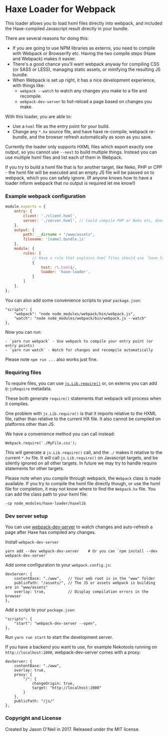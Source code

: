 # Haxe Loader for Webpack

This loader allows you to load hxml files directly into webpack, and included the Haxe-compiled Javascript result directly in your bundle.

There are several reasons for doing this:

- If you are going to use NPM libraries as externs, you need to compile with Webpack or Browserify etc. Having the two compile steps (Haxe and Webpack) makes it easier.
- There's a good chance you'll want webpack anyway for compiling CSS (or SASS or LESS), managing static assets, or minifying the resulting JS bundle.
- When Webpack is set up right, it has a nice development experience, with things like:
    - `webpack --watch` to watch any changes you make to a file and recompile.
    - `webpack-dev-server` to hot-reload a page based on changes you make.

With this loader, you are able to:

- Use a `hxml` file as the entry point for your build.
- Change any `*.hx` source file, and have haxe re-compile, webpack re-bundle, and the browser refresh automatically as soon as you save.

Currently the loader only supports HXML files which export exactly one output, so you cannot use `--next` to build multiple things.  Instead you can use multiple hxml files and list each of them in Webpack.

If you try to build a hxml file that is for another target, like Neko, PHP or CPP - the hxml file will be executed and an empty JS file will be passed on to webpack, which you can safely ignore.  (If anyone knows how to have a loader inform webpack that no output is required let me know!)

### Example webpack configuration

```js
module.exports = {
    entry: {
        client: './client.hxml',
        server: './server.hxml', // Could compile PHP or Neko etc, does not have to be JS.
    },
    output: {
        path: __dirname + "/www/assets",
        filename: '[name].bundle.js'
    },
    module: {
        rules: [
            // Have a rule that explains hxml files should use `haxe-loader`.
            {
                test: /\.hxml$/,
                loader: 'haxe-loader',
            }
        ]
    },
};
```

You can also add some convenience scripts to your `package.json`:

    "scripts": {
        "webpack": "node node_modules/webpack/bin/webpack.js",
        "watch": "node node_modules/webpack/bin/webpack.js --watch"
    },

Now you can run:

    - `yarn run webpack` - Use webpack to compile your entry point (or entry points)
    - `yarn run watch` - Watch for changes and recompile automatically

Please note `npm run ...` also works just fine.

### Requiring files

To require files, you can use [`js.Lib.require()`](http://api.haxe.org/js/Lib.html#require) or, on externs you can add `@:jsRequire` metadata.

These both generate `require()` statements that webpack will process when it compiles.

One problem with `js.Lib.require()` is that it imports relative to the HXML file, rather than relative to the current HX file.  It also cannot be compiled on platforms other than JS.

We have a convenience method you can call instead:

    Webpack.require('./MyFile.css');

This will generate a `js.Lib.require()` call, and the `./` makes it relative to the current `*.hx` file. It will call `js.Lib.require()` on Javascript targets, and be silently ignored on all other targets.  In future we may try to handle require statements for other targets.

Please note when you compile through webpack, the `Webpack` class is made available.
If you try to compile the hxml file directly though, or use the hxml file for completion, it may not know where to find the `Webpack.hx` file.
You can add the class path to your hxml file:

    -cp node_modules/haxe-loader/haxelib

### Dev server setup

You can use [webpack-dev-server](https://webpack.js.org/configuration/dev-server/) to watch changes and auto-refresh a page after Haxe has compiled any changes.

Install `webpack-dev-server`

    yarn add --dev webpack-dev-server    # Or you can `npm install --dev webpack-dev-server`

Add some configuration to your `webpack.config.js`:

    devServer: {
        contentBase: "./www",   // Your web root is in the "www" folder
        publicPath: "/assets/", // The JS or assets webpack is building are in "www/assets"
        overlay: true,          // Display compilation errors in the browser
    },

Add a script to your `package.json`:

    "scripts": {
        "start": "webpack-dev-server --open",
    },

Run `yarn run start` to start the development server.

If you have a backend you want to use, for example Nekotools running on `http://localhost:2000`, webpack-dev-server comes with a proxy:

    devServer: {
        contentBase: "./www",
        overlay: true,
        proxy: {
            "/": {
                changeOrigin: true,
                target: "http://localhost:2000"
            }
        },
        publicPath: "/js/"
    },

### Copyright and License

Created by Jason O'Neil in 2017.  Released under the MIT license.
